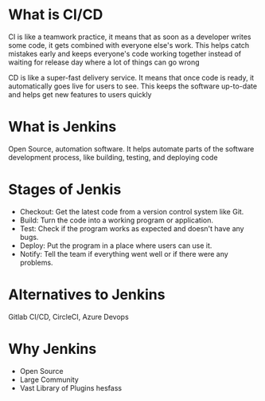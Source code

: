 # What is CI/CD

CI is like a teamwork practice, it means that as soon as a developer writes some code, it gets combined with everyone else's work. This helps catch mistakes early and keeps everyone's code working together instead of waiting for release day where a lot of things can go wrong

CD is like a super-fast delivery service. It means that once code is ready, it automatically goes live for users to see. This keeps the software up-to-date and helps get new features to users quickly

# What is Jenkins

Open Source, automation software. It helps automate parts of the software development process, like building, testing, and deploying code

# Stages of Jenkis

- Checkout: Get the latest code from a version control system like Git.
- Build: Turn the code into a working program or application.
- Test: Check if the program works as expected and doesn't have any bugs.
- Deploy: Put the program in a place where users can use it.
- Notify: Tell the team if everything went well or if there were any problems.

# Alternatives to Jenkins

Gitlab CI/CD, CircleCI, Azure Devops

# Why Jenkins

- Open Source
- Large Community 
- Vast Library of Plugins
hesfass